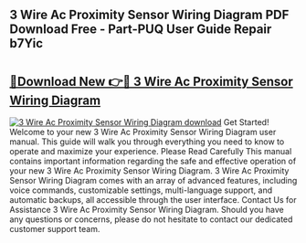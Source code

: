 ## 3 Wire Ac Proximity Sensor Wiring Diagram PDF Download Free - Part-PUQ User Guide Repair b7Yic

# <h2><a href="http://dfktuu.blite.top/?on=3+Wire+Ac+Proximity+Sensor+Wiring+Diagram">🔗Download New 👉🔴 3 Wire Ac Proximity Sensor Wiring Diagram</a></h2>

[![3 Wire Ac Proximity Sensor Wiring Diagram download](https://i.imgur.com/lujVjoI.png)](http://dfktuu.blite.top/?on=3+Wire+Ac+Proximity+Sensor+Wiring+Diagram)
Get Started! Welcome to your new 3 Wire Ac Proximity Sensor Wiring Diagram user manual. This guide will walk you through everything you need to know to operate and maximize your experience. Please Read Carefully This manual contains important information regarding the safe and effective operation of your new 3 Wire Ac Proximity Sensor Wiring Diagram. 3 Wire Ac Proximity Sensor Wiring Diagram comes with an array of advanced features, including voice commands, customizable settings, multi-language support, and automatic backups, all accessible through the user interface. Contact Us for Assistance 3 Wire Ac Proximity Sensor Wiring Diagram. Should you have any questions or concerns, please do not hesitate to contact our dedicated customer support team.

